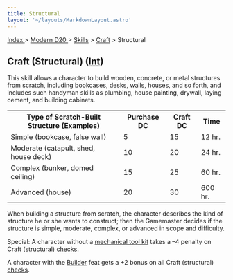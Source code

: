 ```yaml
---
title: Structural
layout: '~/layouts/MarkdownLayout.astro'
---
```


[ Index ](/) > [ Modern D20 ](/modern.d20.srd) > [Skills](/modern.d20.srd/skills) > [Craft](/modern.d20.srd/skills/craft) > Structural

## Craft (Structural) ([Int](/modern.d20.srd/basics/ability.scores))

This skill allows a character to build wooden, concrete, or metal structures
from scratch, including bookcases, desks, walls, houses, and so forth, and
includes such handyman skills as plumbing, house painting, drywall, laying
cement, and building cabinets.


<table> <tr><th>Type of Scratch-Built Structure (Examples)</th> <th>Purchase DC</th> <th>Craft DC</th> <th>Time</th></tr> <tr><td> Simple (bookcase, false wall)</td><td> 5</td><td> 15</td><td> 12 hr. </td></tr> <tr class="shaded"><td> Moderate (catapult, shed, house deck)</td><td> 10</td><td> 20</td><td> 24 hr. </td></tr> <tr><td> Complex (bunker, domed ceiling)</td><td> 15</td><td> 25</td><td> 60 hr. </td></tr> <tr class="shaded"><td> Advanced (house)</td><td> 20</td><td> 30</td><td> 600 hr. </td></tr> </table>



When building a structure from scratch, the character describes the kind of
structure he or she wants to construct; then the Gamemaster decides if the
structure is simple, moderate, complex, or advanced in scope and difficulty.

Special: A character without a [mechanical tool kit](/modern.d20.srd/equipment/professional.equipment) takes a –4 penalty on
Craft (structural) [checks](/modern.d20.srd/skills/skill.basics).

A character with the [Builder](/modern.d20.srd/feats/builder) feat gets a +2
bonus on all Craft (structural)
[checks](/modern.d20.srd/skills/skill.basics).

